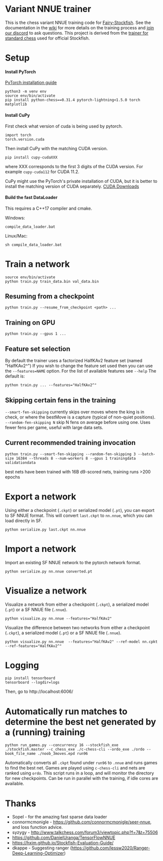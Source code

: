 # Variant NNUE trainer

This is the chess variant NNUE training code for [Fairy-Stockfish](https://github.com/ianfab/Fairy-Stockfish). See the documentation in the [wiki](https://github.com/ianfab/variant-nnue-pytorch/wiki) for more details on the training process and [join our discord](https://discord.gg/FYUGgmCFB4) to ask questions. This project is derived from the [trainer for standard chess](https://github.com/glinscott/nnue-pytorch) used for official Stockfish.

# Setup

#### Install PyTorch

[PyTorch installation guide](https://pytorch.org/get-started/locally/)

```
python3 -m venv env
source env/bin/activate
pip install python-chess==0.31.4 pytorch-lightning<1.5.0 torch matplotlib
```

#### Install CuPy
First check what version of cuda is being used by pytorch.
```
import torch
torch.version.cuda
```
Then install CuPy with the matching CUDA version.
```
pip install cupy-cudaXXX
```
where XXX corresponds to the first 3 digits of the CUDA version. For example `cupy-cuda112` for CUDA 11.2.

CuPy might use the PyTorch's private installation of CUDA, but it is better to install the matching version of CUDA separately. [CUDA Downloads](https://developer.nvidia.com/cuda-downloads)

#### Build the fast DataLoader
This requires a C++17 compiler and cmake.

Windows:
```
compile_data_loader.bat
```

Linux/Mac:
```
sh compile_data_loader.bat
```

# Train a network

```
source env/bin/activate
python train.py train_data.bin val_data.bin
```

## Resuming from a checkpoint
```
python train.py --resume_from_checkpoint <path> ...
```

## Training on GPU
```
python train.py --gpus 1 ...
```
## Feature set selection
By default the trainer uses a factorized HalfKAv2 feature set (named "HalfKAv2^")
If you wish to change the feature set used then you can use the `--features=NAME` option. For the list of available features see `--help`
The default is:
```
python train.py ... --features="HalfKAv2^"
```

## Skipping certain fens in the training

`--smart-fen-skipping` currently skips over moves where the king is in check, or where the bestMove is a capture (typical of non-quiet positions).
`--random-fen-skipping N` skip N fens on average before using one. Uses fewer fens per game, useful with large data sets.

## Current recommended training invocation

```
python train.py --smart-fen-skipping --random-fen-skipping 3 --batch-size 16384 --threads 8 --num-workers 8 --gpus 1 trainingdata validationdata
```
best nets have been trained with 16B d9-scored nets, training runs >200 epochs



# Export a network

Using either a checkpoint (`.ckpt`) or serialized model (`.pt`),
you can export to SF NNUE format.  This will convert `last.ckpt`
to `nn.nnue`, which you can load directly in SF.
```
python serialize.py last.ckpt nn.nnue
```

# Import a network

Import an existing SF NNUE network to the pytorch network format.
```
python serialize.py nn.nnue converted.pt
```

# Visualize a network

Visualize a network from either a checkpoint (`.ckpt`), a serialized model (`.pt`)
or a SF NNUE file (`.nnue`).
```
python visualize.py nn.nnue --features="HalfKAv2"
```

Visualize the difference between two networks from either a checkpoint (`.ckpt`), a serialized model (`.pt`)
or a SF NNUE file (`.nnue`).
```
python visualize.py nn.nnue  --features="HalfKAv2" --ref-model nn.cpkt --ref-features="HalfKAv2^"
```

# Logging

```
pip install tensorboard
tensorboard --logdir=logs
```
Then, go to http://localhost:6006/

# Automatically run matches to determine the best net generated by a (running) training

```
python run_games.py --concurrency 16 --stockfish_exe ./stockfish.master --c_chess_exe ./c-chess-cli --ordo_exe ./ordo --book_file_name ./noob_3moves.epd run96
```

Automatically converts all `.ckpt` found under `run96` to `.nnue` and runs games to find the best net. Games are played using `c-chess-cli` and nets are ranked using `ordo`.
This script runs in a loop, and will monitor the directory for new checkpoints. Can be run in parallel with the training, if idle cores are available.


# Thanks

* Sopel - for the amazing fast sparse data loader
* connormcmonigle - https://github.com/connormcmonigle/seer-nnue, and loss function advice.
* syzygy - http://www.talkchess.com/forum3/viewtopic.php?f=7&t=75506
* https://github.com/DanielUranga/TensorFlowNNUE
* https://hxim.github.io/Stockfish-Evaluation-Guide/
* dkappe - Suggesting ranger (https://github.com/lessw2020/Ranger-Deep-Learning-Optimizer)
